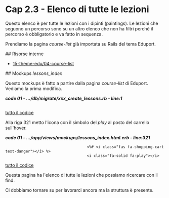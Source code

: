 # <a name="top"></a> Cap 2.3 - Elenco di tutte le lezioni

Questo elenco è per tutte le lezioni con i dipinti (paintings). Le lezioni che seguono un percorso sono su un altro elenco che non ha filtri perché il percorso è obbligatorio e va fatto in sequenza.

Prendiamo la pagina *course-list* già importata su Rails del tema Eduport.



## Risorse interne

- [15-theme-edu/04-course-list]()


## Mockups *lessons_index*

Questo mockups è fatto a partire dalla pagina *course-list* di Eduport.
Vediamo la prima modifica.

***code 01 - .../db/migrate/xxx_create_lessons.rb - line:1***

```html+erb

```

[tutto il codice](https://github.com/flaviobordonidev/leanpubabrandnewcms/blob/master/56-ubuntudream/03-lessons-steps/01_01-db-migrate-xxx_create_lessons.rb)





Alla riga 321 metto l'icona con il simbolo del *play* al posto del carrello sull'hover.

***code 01 - .../app/views/mockups/lessons_index.html.erb - line:321***

```html+erb
									<%# <i class="fas fa-shopping-cart text-danger"></i> %>
									<i class="fa-solid fa-play"></i>
```

[tutto il codice](https://github.com/flaviobordonidev/leanpubabrandnewcms/blob/master/56-ubuntudream/02-mokups/02_01-views-mockups-edu_ud_list.html.erb)


Questa pagina ha l'elenco di tutte le lezioni che possiamo ricercare con il find.

Ci dobbiamo tornare su per lavorarci ancora ma la struttura è presente.